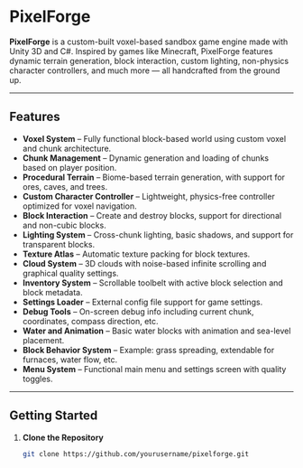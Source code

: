 # PixelForge

**PixelForge** is a custom-built voxel-based sandbox game engine made with Unity 3D and C#. Inspired by games like Minecraft, PixelForge features dynamic terrain generation, block interaction, custom lighting, non-physics character controllers, and much more — all handcrafted from the ground up.

---

## Features

- **Voxel System** – Fully functional block-based world using custom voxel and chunk architecture.
- **Chunk Management** – Dynamic generation and loading of chunks based on player position.
- **Procedural Terrain** – Biome-based terrain generation, with support for ores, caves, and trees.
- **Custom Character Controller** – Lightweight, physics-free controller optimized for voxel navigation.
- **Block Interaction** – Create and destroy blocks, support for directional and non-cubic blocks.
- **Lighting System** – Cross-chunk lighting, basic shadows, and support for transparent blocks.
- **Texture Atlas** – Automatic texture packing for block textures.
- **Cloud System** – 3D clouds with noise-based infinite scrolling and graphical quality settings.
- **Inventory System** – Scrollable toolbelt with active block selection and block metadata.
- **Settings Loader** – External config file support for game settings.
- **Debug Tools** – On-screen debug info including current chunk, coordinates, compass direction, etc.
- **Water and Animation** – Basic water blocks with animation and sea-level placement.
- **Block Behavior System** – Example: grass spreading, extendable for furnaces, water flow, etc.
- **Menu System** – Functional main menu and settings screen with quality toggles.

---

## Getting Started

1. **Clone the Repository**
   ```bash
   git clone https://github.com/yourusername/pixelforge.git
